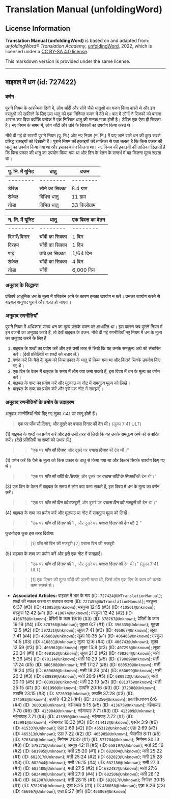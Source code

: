 # Translation Manual (unfoldingWord)

## License Information

**Translation Manual (unfoldingWord)** is based on and adapted from: _unfoldingWord® Translation Academy_, [unfoldingWord](https://unfoldingword.org/utw), 2022, which is licensed under a [CC BY-SA 4.0 license](https://creativecommons.org/licenses/by-sa/4.0/legalcode.en).

This markdown version is provided under the same license.



--------------------------------

## बाइबल में धन (id: 727422)

### वर्णन

पुराने नियम के आरम्भिक दिनों में, लोग चाँदी और सोने जैसे धातुओं का वजन किया करते थे और इन वस्तुओं को खरीदने के लिए उस धातु को एक निश्चित वजन में देते थे। बाद में लोगों ने सिक्कों को बनाना आरम्भ कर दिया क्योंकि प्रत्येक में एक निश्चित धातु की मानक मात्रा होती है। डेरिक एक ऐसा ही सिक्का है। नए नियम के समय में, लोग चाँदी और तांबे के सिक्कों का उपयोग किया करते थे।

नीचे दी गई दो सारणी पुराने नियम (पु. नि.) और नए नियम (न. नि.) में पाए जाने वाले धन की कुछ सबसे प्रसिद्ध इकाइयों को दिखाती हैं। पुराने नियम की इकाइयों की तालिका से पता चलता है कि किस प्रकार की धातु का उपयोग किया गया था और इसका वजन कितना था। नए नियम की इकाइयों की तालिका दिखाती है कि किस प्रकार की धातु का उपयोग किया गया था और दिन के वेतन के सन्दर्भ में यह कितना मूल्य रखता था।

| पु. नि. में यूनिट | धातु | वजन |
| --- | --- | --- |
| \-\-\-\-\-\-\-\- | \-\-\-\-\-\-\-\- | \-\-\-\-\-\-\-\- |
| डेरिक | सोने का सिक्का | 8\.4 ग्राम |
| शेकेल | विभिन्न धातु | 11 ग्राम |
| तोडा | विभिन्न धातु | 33 किलोग्राम |  |

| न. नि. में यूनिट | धातु | एक दिवस का वेतन |
| --- | --- | --- |
| \-\-\-\-\-\-\-\- | \-\-\-\-\-\-\-\- | \-\-\-\-\-\-\-\- |
| दिनारें/दिनार | चाँदी का सिक्का | 1 दिन |
| दिरहम | चाँदी का सिक्का | 1 दिन |
| पाई | तांबे का सिक्का | 1/64 दिन |
| शेकेल | चाँदी का सिक्का | 4 दिन |
| तोड़ा | चाँदी | 6,000 दिन |  |

### अनुवाद के सिद्धान्त

प्रतिवर्ष आधुनिक धन के मूल्य में परिवर्तन आने के कारण इनका उपयोग न करें। उनका उपयोग करने से बाइबल अनुवाद पुराने और गलत हो जाएगा।

### अनुवाद रणनीतियाँ

पुराने नियम में अधिकांश समय धन का मूल्य उसके वजन पर आधारित था। इस कारण जब पुराने नियम में इन वजनों का अनुवाद करते हैं, तो देखें बाइबल के वजन. नीचे दी गई रणनीतियाँ नए नियम में धन के मूल्य का अनुवाद करने के लिए हैं

1. बाइबल के शब्दों का प्रयोग करें और इसे उसी तरह से लिखे कि यह उनके समतुल्य अर्थ को संचारित करें। (देखें प्रतिलिपी या शब्दों को उधार लें.)
2. वर्णन करें कि पैसे के मूल्य को किस प्रकार के धातु से किया गया था और कितने सिक्के उपयोग किए गए थे।
3. एक दिन के वेतन में बाइबल के समय में लोग क्या कमा सकते हैं, इस विषय में धन के मूल्य का वर्णन करें।
4. बाइबल के शब्द का प्रयोग करें और मूलपाठ या नोट में समतुल्य मूल्य को लिखें।
5. बाइबल के शब्द का प्रयोग करें और इसे एक नोट में समझाएँ।

### अनुवाद रणनीतियों के प्रयोग के उदाहरण

अनुवाद रणनीतियाँ नीचे दिए गए लूका 7:41 पर लागू होती हैं।

> **एक पर पाँच सौ दिनार, और दूसरे पर पचास दिनार की देन थी।** (लूका 7:41 ULT)

(1\) बाइबल के शब्दों का प्रयोग करें और इसे उसी तरह से लिखे कि यह उनके समतुल्य अर्थ को संचारित करें। (देखें प्रतिलिपी या शब्दों को उधार लें.)

> > "एक पर ***पाँच सौ दिनार***, और दूसरे पर ***पचास दिनार*** की देन थी।"

(1\) वर्णन करें कि पैसे के मूल्य को किस प्रकार के धातु से किया गया था और कितने सिक्के उपयोग किए गए थे।

> > "एक पर ***पाँच सौ चाँदी के सिक्के***, और दूसरे पर ***पचास चाँदी के सिक्कों*** की देन थी।"

(3\) एक दिन के वेतन में बाइबल के समय में लोग क्या कमा सकते हैं, इस विषय में धन के मूल्य का वर्णन करें।

> > "एक पर ***पाँच सौ दिन की मजदूरी***, और दूसरे पर ***पचास दिन की मजदूरी*** की देन था।"

(4\) बाइबल के शब्द का प्रयोग करें और मूलपाठ या नोट में समतुल्य मूल्य को लिखें।

> > "एक पर ***पाँच सौ दिनार की*** 1 , और दूसरे पर ***पचास दिनार की देन थी***. 2 "

फुटनोट्स कुछ इस तरह दिखेगा:

> > \[1] पाँच सौ दिन की मजदूरी \[2] पचास दिन की मजदूरी

(5\) बाइबल के शब्द का प्रयोग करें और इसे एक नोट में समझाएँ।

> > "एक पर ***पाँच सौ दिनार की*** 1 , और दूसरे पर ***पचास दिनार की*** देन थी।" (लूका 7:41 ULT)

> > \[1] एक दिनार की मूल्य चाँदी की उतनी मात्रा थी, जिसे लोग एक दिन के काम को करके कमा सकते थे।

* **Associated Articles:** बाइबल में भार के माप (ID: `727424@UWTranslationManual`); शब्दों की नकल करना या यथावत रखना (ID: `727455@UWTranslationManual`); मरकुस 6:37 (#3) (ID: `410053@Unknown`); मरकुस 12:15 (#3) (ID: `410561@Unknown`); मरकुस 12:42 (#1) (ID: `410674@Unknown`); मरकुस 12:42 (#2) (ID: `410675@Unknown`); प्रेरितों के काम 19:19 (#3) (ID: `378767@Unknown`); प्रेरितों के काम 19:19 (#4) (ID: `378768@Unknown`); यूहन्ना 6:7 (#1) (ID: `396335@Unknown`); यूहन्ना 12:5 (#2) (ID: `397231@Unknown`); लूका 7:41 (#3) (ID: `405867@Unknown`); लूका 7:41 (#4) (ID: `405868@Unknown`); लूका 10:35 (#1) (ID: `406465@Unknown`); मरकुस 14:5 (#3) (ID: `410831@Unknown`); लूका 12:6 (#4) (ID: `406743@Unknown`); लूका 12:59 (#3) (ID: `406962@Unknown`); लूका 15:8 (#3) (ID: `407293@Unknown`); लूका 20:24 (#1) (ID: `408162@Unknown`); लूका 21:2 (#2) (ID: `408264@Unknown`); मत्ती 5:26 (#5) (ID: `678114@Unknown`); मत्ती 10:29 (#5) (ID: `679089@Unknown`); मत्ती 17:24 (#5) (ID: `680508@Unknown`); मत्ती 17:27 (#8) (ID: `680530@Unknown`); मत्ती 18:24 (#5) (ID: `680680@Unknown`); मत्ती 18:28 (#4) (ID: `680699@Unknown`); मत्ती 20:2 (#3) (ID: `680889@Unknown`); मत्ती 20:9 (#5) (ID: `680923@Unknown`); मत्ती 20:10 (#5) (ID: `680928@Unknown`); मत्ती 22:19 (#3) (ID: `681375@Unknown`); मत्ती 25:15 (#1) (ID: `681990@Unknown`); उत्पत्ति 20:16 (#3) (ID: `372388@Unknown`); उत्पत्ति 23:15 (#3) (ID: `372693@Unknown`); उत्पत्ति 37:28 (#3) (ID: `374593@Unknown`); उत्पत्ति 43:21 (#4) (ID: `375350@Unknown`); प्रकाशितवाक्य 6:6 (#4) (ID: `380018@Unknown`); नहेमायाह 5:15 (#5) (ID: `413675@Unknown`); नहेमायाह 7:70 (#6) (ID: `413984@Unknown`); नहेमायाह 7:71 (#3) (ID: `413989@Unknown`); नहेमायाह 7:71 (#4) (ID: `413990@Unknown`); नहेमायाह 7:72 (#1) (ID: `413991@Unknown`); नहेमायाह 10:32 (#3) (ID: `414412@Unknown`); एस्तेर 3:9 (#6) (ID: `415337@Unknown`); एज्रा 2:69 (#2) (ID: `465312@Unknown`); एज्रा 2:69 (#3) (ID: `465313@Unknown`); एज्रा 7:22 (#2) (ID: `465905@Unknown`); श्रेष्ठगीत 8:11 (#5) (ID: `576341@Unknown`); निर्गमन 21:32 (#1) (ID: `577784@Unknown`); निर्गमन 30:13 (#3) (ID: `578275@Unknown`); अय्यूब 42:11 (#5) (ID: `658197@Unknown`); मत्ती 25:16 (#2) (ID: `681995@Unknown`); मत्ती 25:20 (#1) (ID: `682004@Unknown`); मत्ती 25:22 (#1) (ID: `682017@Unknown`); मत्ती 25:24 (#2) (ID: `682023@Unknown`); मत्ती 25:28 (#3) (ID: `682044@Unknown`); मत्ती 26:15 (#4) (ID: `682186@Unknown`); मत्ती 27:3 (#4) (ID: `682480@Unknown`); मत्ती 27:5 (#2) (ID: `682487@Unknown`); मत्ती 27:6 (#2) (ID: `682490@Unknown`); मत्ती 27:9 (#4) (ID: `682506@Unknown`); मत्ती 28:12 (#4) (ID: `682807@Unknown`); मत्ती 28:15 (#1) (ID: `682817@Unknown`); निर्गमन 30:15 (#1) (ID: `578281@Unknown`); एज्रा 8:25 (#1) (ID: `466058@Unknown`); एज्रा 8:26 (#3) (ID: `466067@Unknown`); एज्रा 8:27 (#1) (ID: `466068@Unknown`)

